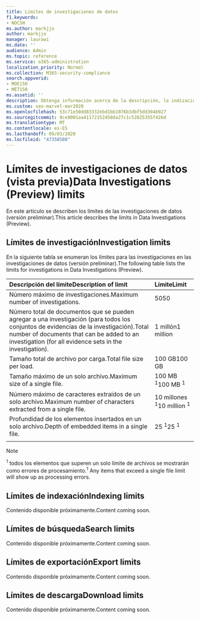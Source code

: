 ```yaml
---
title: Límites de investigaciones de datos
f1.keywords:
- NOCSH
ms.author: markjjo
author: markjjo
manager: laurawi
ms.date: ''
audience: Admin
ms.topic: reference
ms.service: o365-administration
localization_priority: Normal
ms.collection: M365-security-compliance
search.appverid:
- MOE150
- MET150
ms.assetid: ''
description: Obtenga información acerca de la descripción, la indización, la búsqueda, la exportación y los límites de descarga en las investigaciones de datos (versión preliminar).
ms.custom: seo-marvel-mar2020
ms.openlocfilehash: 53c71e50dd83332ebd1bb1076b3dbf5dd304b927
ms.sourcegitcommit: 9ce9001aa41172152458da27c1c52825355f426d
ms.translationtype: MT
ms.contentlocale: es-ES
ms.lasthandoff: 09/03/2020
ms.locfileid: "47358508"
---
```

# <a name="data-investigations-preview-limits"></a><span data-ttu-id="15fb0-103">Límites de investigaciones de datos (vista previa)</span><span class="sxs-lookup"><span data-stu-id="15fb0-103">Data Investigations (Preview) limits</span></span>

<span data-ttu-id="15fb0-104">En este artículo se describen los límites de las investigaciones de datos (versión preliminar).</span><span class="sxs-lookup"><span data-stu-id="15fb0-104">This article describes the limits in Data Investigations (Preview).</span></span>

## <a name="investigation-limits"></a><span data-ttu-id="15fb0-105">Límites de investigación</span><span class="sxs-lookup"><span data-stu-id="15fb0-105">Investigation limits</span></span>

<span data-ttu-id="15fb0-106">En la siguiente tabla se enumeran los límites para las investigaciones en las investigaciones de datos (versión preliminar).</span><span class="sxs-lookup"><span data-stu-id="15fb0-106">The following table lists the limits for investigations in Data Investigations (Preview).</span></span> 
    
  |<span data-ttu-id="15fb0-107">**Descripción del límite**</span><span class="sxs-lookup"><span data-stu-id="15fb0-107">**Description of limit**</span></span>|<span data-ttu-id="15fb0-108">**Límite**</span><span class="sxs-lookup"><span data-stu-id="15fb0-108">**Limit**</span></span>|
  |:-----|:-----|
  |<span data-ttu-id="15fb0-109">Número máximo de investigaciones.</span><span class="sxs-lookup"><span data-stu-id="15fb0-109">Maximum number of investigations.</span></span>  <br/> |<span data-ttu-id="15fb0-110">50</span><span class="sxs-lookup"><span data-stu-id="15fb0-110">50</span></span>  <br/> |
  |<span data-ttu-id="15fb0-111">Número total de documentos que se pueden agregar a una investigación (para todos los conjuntos de evidencias de la investigación).</span><span class="sxs-lookup"><span data-stu-id="15fb0-111">Total number of documents that can be added to an investigation (for all evidence sets in the investigation).</span></span>  <br/> |<span data-ttu-id="15fb0-112">1 millón</span><span class="sxs-lookup"><span data-stu-id="15fb0-112">1 million</span></span>  <br/> |
  |<span data-ttu-id="15fb0-113">Tamaño total de archivo por carga.</span><span class="sxs-lookup"><span data-stu-id="15fb0-113">Total file size per load.</span></span>  <br/> |<span data-ttu-id="15fb0-114">100 GB</span><span class="sxs-lookup"><span data-stu-id="15fb0-114">100 GB</span></span>  <br/> |
  |<span data-ttu-id="15fb0-115">Tamaño máximo de un solo archivo.</span><span class="sxs-lookup"><span data-stu-id="15fb0-115">Maximum size of a single file.</span></span>   <br/> |<span data-ttu-id="15fb0-116">100 MB <sup>1</sup></span><span class="sxs-lookup"><span data-stu-id="15fb0-116">100 MB <sup>1</sup></span></span> <br/> |
  |<span data-ttu-id="15fb0-117">Número máximo de caracteres extraídos de un solo archivo.</span><span class="sxs-lookup"><span data-stu-id="15fb0-117">Maximum number of characters extracted from a single file.</span></span>  <br/> |<span data-ttu-id="15fb0-118">10 millones <sup>1</sup></span><span class="sxs-lookup"><span data-stu-id="15fb0-118">10 million <sup>1</sup></span></span> <br/> |
  |<span data-ttu-id="15fb0-119">Profundidad de los elementos insertados en un solo archivo.</span><span class="sxs-lookup"><span data-stu-id="15fb0-119">Depth of embedded items in a single file.</span></span>  <br/> |<span data-ttu-id="15fb0-120">25 <sup>1</sup></span><span class="sxs-lookup"><span data-stu-id="15fb0-120">25 <sup>1</sup></span></span> <br/> |
|||
> [!NOTE]
><span data-ttu-id="15fb0-121"><sup>1</sup>  todos los elementos que superen un solo límite de archivos se mostrarán como errores de procesamiento.</span><span class="sxs-lookup"><span data-stu-id="15fb0-121"><sup>1</sup>  Any items that exceed a single file limit will show up as processing errors.</span></span>

## <a name="indexing-limits"></a><span data-ttu-id="15fb0-122">Límites de indexación</span><span class="sxs-lookup"><span data-stu-id="15fb0-122">Indexing limits</span></span>

<span data-ttu-id="15fb0-123">Contenido disponible próximamente.</span><span class="sxs-lookup"><span data-stu-id="15fb0-123">Content coming soon.</span></span>

## <a name="search-limits"></a><span data-ttu-id="15fb0-124">Límites de búsqueda</span><span class="sxs-lookup"><span data-stu-id="15fb0-124">Search limits</span></span>

<span data-ttu-id="15fb0-125">Contenido disponible próximamente.</span><span class="sxs-lookup"><span data-stu-id="15fb0-125">Content coming soon.</span></span>

## <a name="export-limits"></a><span data-ttu-id="15fb0-126">Límites de exportación</span><span class="sxs-lookup"><span data-stu-id="15fb0-126">Export limits</span></span>

<span data-ttu-id="15fb0-127">Contenido disponible próximamente.</span><span class="sxs-lookup"><span data-stu-id="15fb0-127">Content coming soon.</span></span>

## <a name="download-limits"></a><span data-ttu-id="15fb0-128">Límites de descarga</span><span class="sxs-lookup"><span data-stu-id="15fb0-128">Download limits</span></span>

<span data-ttu-id="15fb0-129">Contenido disponible próximamente.</span><span class="sxs-lookup"><span data-stu-id="15fb0-129">Content coming soon.</span></span>

